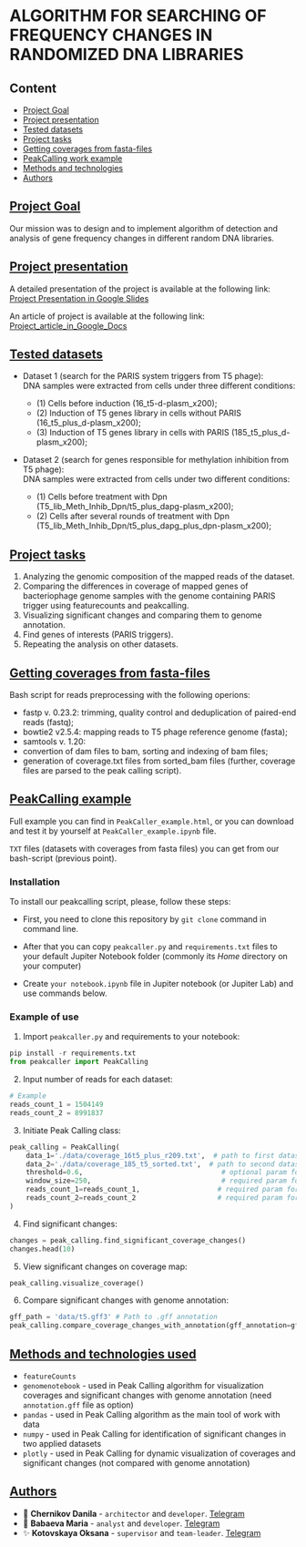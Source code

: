 # ALGORITHM FOR SEARCHING OF FREQUENCY CHANGES IN RANDOMIZED DNA LIBRARIES

## Content
- [Project Goal](#project_goal)
- [Project presentation](#project_presentation)
- [Tested datasets](#datasets)
- [Project tasks](#tasks)
- [Getting coverages from fasta-files](#bash-script)
- [PeakCalling work example](#peakcalling)
- [Methods and technologies](#methods_and_technologies)
- [Authors](#authors)

## [Project Goal](#project_goal)
Our mission was to design and to implement algorithm of detection and analysis of gene frequency changes in different random DNA libraries.

## [Project presentation](#project_presentation)
A detailed presentation of the project is available at the following link:
[Project Presentation in Google Slides](https://docs.google.com/presentation/d/1-kc8VKswy1jSJtLdnW5ndEVFsDW8Zu47-j3dAhWQWUY/edit#slide=id.g248382478f0_0_0)

An article of project is available at the following link: [Project_article_in_Google_Docs](https://docs.google.com/document/d/12v7jMY6MVl_PfCG7t5ZEpDkaIOuY5lnJCO70OpLxrSc/edit)
## [Tested datasets](#datasets)

- Dataset 1 (search for the PARIS system triggers from T5 phage): \
  DNA samples were extracted from cells under three different conditions:
  - (1) Сells before induction (16_t5-d-plasm_x200);
  - (2) Induction of T5 genes library in cells without PARIS (16_t5_plus_d-plasm_x200);
  - (3) Induction of T5 genes library in cells with PARIS (185_t5_plus_d-plasm_x200);
  
- Dataset 2 (search for genes responsible for methylation inhibition from T5 phage): \
  DNA samples were extracted from cells under two different conditions:
  - (1) Cells before treatment with Dpn (T5_lib_Meth_Inhib_Dpn/t5_plus_dapg-plasm_x200);
  - (2) Cells after several rounds of treatment with Dpn (T5_lib_Meth_Inhib_Dpn/t5_plus_dapg_plus_dpn-plasm_x200);

## [Project tasks](#tasks)
1. Analyzing the genomic composition of the mapped reads of the dataset.
2. Comparing the differences in coverage of mapped genes of bacteriophage genome samples with the genome containing PARIS trigger using featurecounts and peakcalling.
3. Visualizing significant changes and comparing them to genome annotation.
4. Find genes of interests (PARIS triggers).
5. Repeating the analysis on other datasets.

## [Getting coverages from fasta-files](#bash-script)
Bash script for reads preprocessing with the following operions:
- fastp v. 0.23.2: trimming, quality control and deduplication of paired-end reads (fastq); 
- bowtie2 v2.5.4: mapping reads to T5 phage reference genome (fasta);
- samtools v. 1.20:
- convertion of dam files to bam, sorting and indexing of bam files;
- generation of coverage.txt files from sorted_bam files (further, coverage files are parsed to the peak calling script).


## [PeakCalling example](#peakcalling)
Full example you can find in `PeakCaller_example.html`, or you can download and test it by yourself at `PeakCaller_example.ipynb` file.

`TXT` files (datasets with coverages from fasta files) you can get from our bash-script (previous point).

### Installation 
To install our peakcalling script, please, follow these steps:
- First, you need to clone this repository by `git clone` command in command line.

- After that you can copy `peakcaller.py` and `requirements.txt` files to your default Jupiter Notebook folder (commonly its *Home* directory on your computer)
- Create `your notebook.ipynb` file in Jupiter notebook (or Jupiter Lab) and use commands below.

### Example of use

1. Import `peakcaller.py` and requirements to your notebook:
```python
pip install -r requirements.txt
from peakcaller import PeakCalling
```

2. Input number of reads for each dataset:
```python
# Example
reads_count_1 = 1504149
reads_count_2 = 8991837
```
3. Initiate Peak Calling class:
```python
peak_calling = PeakCalling( 
    data_1='./data/coverage_16t5_plus_r209.txt',  # path to first dataset
    data_2='./data/coverage_185_t5_sorted.txt',  # path to second dataset
    threshold=0.6,                                  # optional param for filtering significant changes
    window_size=250,                                # required param for setting significant changes areas
    reads_count_1=reads_count_1,                   # required param for normalization of datasets to each other
    reads_count_2=reads_count_2                    # required param for normalization of datasets to each other
)
```
4. Find significant changes:
```python
changes = peak_calling.find_significant_coverage_changes()
changes.head(10)
```
5. View significant changes on coverage map:
```python
peak_calling.visualize_coverage()
```
6. Compare significant changes with genome annotation:
```python
gff_path = 'data/t5.gff3' # Path to .gff annotation
peak_calling.compare_coverage_changes_with_annotation(gff_annotation=gff_path)
```


## [Methods and technologies used](#methods_and_technologies)
- `featureCounts`
- `genomenotebook` - used in Peak Calling algorithm for visualization coverages and significant changes with genome annotation (need `annotation.gff` file as option)
- `pandas` - used in Peak Calling algorithm as the main tool of work with data
- `numpy` - used in Peak Calling for identification of significant changes in two applied datasets
- `plotly` - used in Peak Calling for dynamic visualization of coverages and significant changes (not compared with genome annotation)

## [Authors](#authors)
- 💼 **Chernikov Danila** - `architector` and `developer`. [Telegram](https://t.me/dachernikov)
- 🚀 **Babaeva Maria** - `analyst` and `developer`. [Telegram](https://t.me/icalledmyselfmoon)
- ✨ **Kotovskaya Oksana** - `supervisor` and `team-leader`. [Telegram](https://t.me/nerawe)
